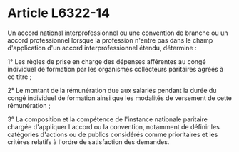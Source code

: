 # Article L6322-14

Un accord national interprofessionnel ou une convention de branche ou un accord professionnel lorsque la profession n'entre pas dans le champ d'application d'un accord interprofessionnel étendu, détermine : 

1° Les règles de prise en charge des dépenses afférentes au congé individuel de formation par les organismes collecteurs paritaires agréés à ce titre ; 

2° Le montant de la rémunération due aux salariés pendant la durée du congé individuel de formation ainsi que les modalités de versement de cette rémunération ; 

3° La composition et la compétence de l'instance nationale paritaire chargée d'appliquer l'accord ou la convention, notamment de définir les catégories d'actions ou de publics considérés comme prioritaires et les critères relatifs à l'ordre de satisfaction des demandes.